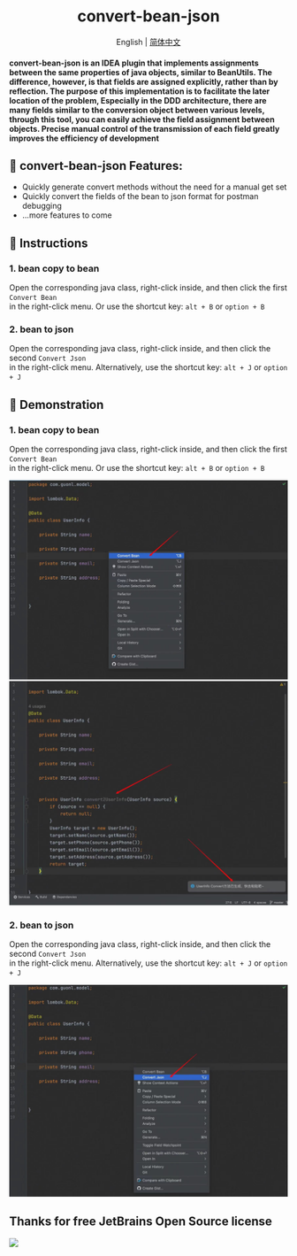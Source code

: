 # <center> convert-bean-json

<div align="center">

English | [简体中文](./README.zh-CN.md)

</div>

<!-- Plugin description -->
<h4>convert-bean-json is an IDEA plugin that implements assignments between the same properties of java objects, similar to BeanUtils. 
The difference, however, is that fields are assigned explicitly, rather than by reflection. The purpose of this implementation is to facilitate the later location of the problem, 
Especially in the DDD architecture, there are many fields similar to the conversion object between various levels, through this tool, you can easily achieve the field assignment between objects. 
Precise manual control of the transmission of each field greatly improves the efficiency of development</h4>

## 🍬 convert-bean-json Features:
- Quickly generate convert methods without the need for a manual get set
- Quickly convert the fields of the bean to json format for postman debugging
- ...more features to come

## 🌈 Instructions
### 1. bean copy to bean
Open the corresponding java class, right-click inside, and then click the first `Convert Bean` <br> in the right-click menu.
Or use the shortcut key: `alt + B` or `option + B`  

### 2. bean to json
Open the corresponding java class, right-click inside, and then click the second `Convert Json` <br> in the right-click menu.
Alternatively, use the shortcut key: `alt + J` or `option + J`  
<!-- Plugin description end -->


## 🌈 Demonstration
### 1. bean copy to bean
Open the corresponding java class, right-click inside, and then click the first `Convert Bean` <br> in the right-click menu.
Or use the shortcut key: `alt + B` or `option + B`  

![Convert Bean 1](https://raw.githubusercontent.com/guonl/convert-bean-json/main/src/main/resources/images/convert%20bean%201.jpg)
![Convert Bean 2](https://raw.githubusercontent.com/guonl/convert-bean-json/main/src/main/resources/images/convert%20bean%202.jpg)

### 2. bean to json
Open the corresponding java class, right-click inside, and then click the second `Convert Json` <br> in the right-click menu.
Alternatively, use the shortcut key: `alt + J` or `option + J`      

![Convert Json](https://raw.githubusercontent.com/guonl/convert-bean-json/main/src/main/resources/images/convert%20json.jpg)

## Thanks for free JetBrains Open Source license

<a href="https://www.jetbrains.com/?from=LiteFlowX" target="_blank">
<img src="https://user-images.githubusercontent.com/1787798/69898077-4f4e3d00-138f-11ea-81f9-96fb7c49da89.png" height="200"/>
</a>
